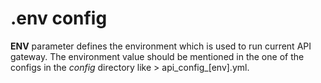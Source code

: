 # .env config
**ENV** parameter defines the environment which is used to run current API gateway.
The environment value should be mentioned in the one of the configs in the *config* directory like > api_config_[env].yml.
